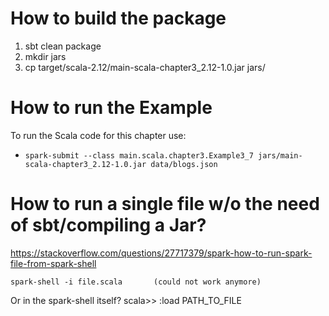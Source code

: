 # How to build the package
 1. sbt clean package
 2. mkdir jars
 3. cp target/scala-2.12/main-scala-chapter3_2.12-1.0.jar jars/

# How to run the Example
To run the Scala code for this chapter use:

 * `spark-submit --class main.scala.chapter3.Example3_7 jars/main-scala-chapter3_2.12-1.0.jar data/blogs.json`

# How to run a single file w/o the need of sbt/compiling a Jar?

https://stackoverflow.com/questions/27717379/spark-how-to-run-spark-file-from-spark-shell

    spark-shell -i file.scala       (could not work anymore)

Or in the spark-shell itself?
    scala>> :load PATH_TO_FILE
